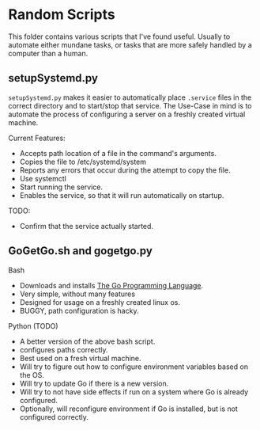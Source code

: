 # Random Scripts

This folder contains various scripts that I've found useful.
Usually to automate either mundane tasks, or tasks that are more safely
handled by a computer than a human.



## setupSystemd.py

`setupSystemd.py` makes it easier to automatically place `.service` files in the 
correct directory and to start/stop that service.  The Use-Case in mind is to 
automate the process of configuring a server on a freshly created virtual machine.

Current Features:
- Accepts path location of a file in the command's arguments.
- Copies the file to /etc/systemd/system
- Reports any errors that occur during the attempt to copy the file.
- Use systemctl
- Start running the service.
- Enables the service, so that it will run automatically on startup.

TODO:
- Confirm that the service actually started.







## GoGetGo.sh and gogetgo.py

Bash
- Downloads and installs [The Go Programming Language](https://golang.org/).
- Very simple, without many features
- Designed for usage on a freshly created linux os.
- BUGGY, path configuration is hacky. 

Python (TODO)
- A better version of the above bash script.
- configures paths correctly.
- Best used on a fresh virtual machine.
- Will try to figure out how to configure environment variables based on the OS.
- Will try to update Go if there is a new version.
- Will try to not have side effects if run on a system where Go is already configured.
- Optionally, will reconfigure environment if Go is installed, but is not configured correctly.

